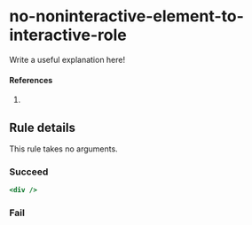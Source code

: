 # no-noninteractive-element-to-interactive-role

Write a useful explanation here!

#### References
1.

## Rule details

This rule takes no arguments.

### Succeed
```jsx
<div />
```

### Fail
```jsx

```
